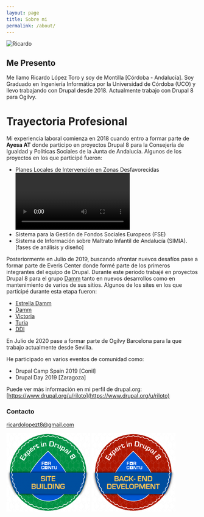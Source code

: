 ```yaml
---
layout: page
title: Sobre mi
permalink: /about/
---
```


![Ricardo](https://avatars3.githubusercontent.com/u/43862914?s=400&u=d8e142fadc3c6a9701bea96ad98d9cbee0eebf25&v=4)

## Me Presento
Me llamo Ricardo López Toro y soy de Montilla [Córdoba - Andalucía]. 
Soy Graduado en Ingeniería Informática por la Universidad de Córdoba (UCO) y llevo trabajando con Drupal desde 2018.
Actualmente trabajo con Drupal 8 para Ogilvy.

# Trayectoria Profesional
Mi experiencia laboral comienza en 2018 cuando entro a formar parte de **Ayesa AT** donde participo en proyectos 
Drupal 8 para la Consejería de Igualdad y Políticas Sociales de la Junta de Andalucía.
Algunos de los proyectos en los que participé fueron:

* Planes Locales de Intervención en Zonas Desfavorecidas 
    ![](/images/Planes_locales.mp4)
* Sistema para la Gestión de Fondos Sociales Europeos (FSE)
* Sistema de Información sobre Maltrato Infantil de Andalucía (SIMIA). [fases de análisis y diseño]
    
Posteriormente en Julio de 2019, buscando afrontar nuevos desafíos pase a formar parte de Everis Center 
donde formé parte de los primeros integrantes del equipo de Drupal. 
Durante este periodo trabajé en proyectos Drupal 8 para el grupo [Damm](https://es.wikipedia.org/wiki/Damm) tanto en nuevos desarrollos como en 
mantenimiento de varios de sus sitios.
Algunos de los sites en los que participé durante esta etapa fueron: 
* [Estrella Damm](https://www.estrelladamm.com/)
* [Damm](https://www.damm.com/es)
* [Victoria](https://www.cervezavictoria.es/)
* [Turia](https://www.cervezaturia.es/es)
* [DDI](https://www.dammdistribucionintegral.com/landing)

En Julio de 2020 pase a formar parte de Ogilvy Barcelona para la que trabajo actualmente desde Sevilla.
 
He participado en varios eventos de comunidad como:
* Drupal Camp Spain 2019 [Conil]
* Drupal Day 2019 [Zaragoza]

Puede ver más información en mi perfil de drupal.org: [https://www.drupal.org/u/riloto](https://www.drupal.org/u/riloto)
 
### Contacto

[ricardolopezt8@gmail.com](mailto:ricardolopezt8@gmail.com)


![Sitebuilding](/images/forcontu-site-building-drupal-8-en.png) 
![Backend](/images/forcontu-back-end-drupal-8-en.png) 